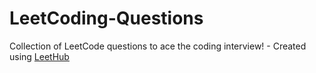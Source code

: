 # LeetCoding-Questions
Collection of LeetCode questions to ace the coding interview! - Created using [LeetHub](https://github.com/QasimWani/LeetHub)
